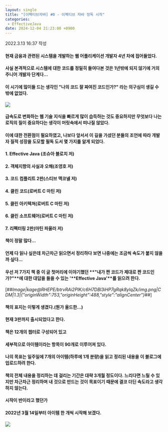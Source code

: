 ```yaml
---
layout: single
title: "[이펙티브자바] #0 - 이펙티브 자바 정독 시작"
categories: 
 - EffectiveJava
date: 2024-12-04 21:23:00 +0900
---
```

2022.3.13 16:37 작성

#### 현재 금융과 관련된 시스템을 개발하는 웹 어플리케이션 개발자 4년 차에 접어들었다.

#### 사실 본격적으로 시스템에 대한 코드를 정밀히 들여다본 것은 1년밖에 되지 않기에 거의 주니어 개발자 단계다...

#### 이 시기에 많이들 드는 생각인 **"나의 코드 잘 짜여진 코드인가?"** 라는 의구심이 생길 수밖에 없었다.

![](https://t1.daumcdn.net/keditor/emoticon/friends1/large/009.gif)

#### 급속도로 변화하는 웹 기술 지식을 빠르게 많이 습득하는 것도 중요하지만 무엇보다 나는 **로직의 질**이 중요하다는 생각이 머릿속에서 떠나질 않았다. 

#### 이에 대한 전환점이 필요하였고, 나보다 앞서서 이 길을 가셨던 분들의 조언에 따라 개발자 질적 성장을 도모할 필독 도서 몇 가지를 알게 되었다. 

#### 1\. Effective Java (조슈아 블로치 저)

#### 2\. 객체지향의 사실과 오해(조영호 저)

#### 3\. 코드 컴플리트 2판(스티브 맥코넬 저)

#### 4\. 클린 코드(로버트 C 마틴 저)

#### 5\. 클린 아키텍쳐(로버트 C 마틴 저)

#### 6\. 클린 소프트웨어(로버트 C 마틴 저)

#### 7\. 리펙터링 2판(마틴 파울러 저)

#### 책이 정말 많다...

#### 언제 다 읽나 싶은데 차근차근 읽으면서 정리하다 보면 나중에는 조금씩 속도가 붙지 않을까 싶다...

#### 우선 저 7가지 책 중 이 글 첫머리에 이야기했던 **"내가 짠 코드가 제대로 짠 코드인가?"**에 대한 대답을 들을 수 있는 '**Effective Java'**를 읽으려 한다.

[##_Image|kage@RHEPE/btrvRAi2PIK/c6H7DBl3iHP7gRqk8ylqZk/img.png|CDM|1.3|{"originWidth":753,"originHeight":488,"style":"alignCenter"}_##]

#### 책의 표지는 이렇게 생겼다.(뭔가 올드한...)

#### 현재 3판까지 출시되었다고 한다.

#### 책은 12개의 챕터로 구성되어 있고

#### 세부적으로 아이템이라는 항목이 90개로 이루어져 있다.

#### 나의 목표는 **일주일에 7개의 아이템(하루에 1개 분량)을** 읽고 정리된 내용을 이 블로그에 업로드하려 한다.

#### 책의 전체 내용을 정리하는 데 걸리는 기간은 대략 3개월 정도이다. 느리다면 느릴 수 있지만 차근차근 정리하며 내 것으로 만드는 것이 목표이기 때문에 결코 더딘 속도라고 생각하지 않는다.

#### 시작이 반이라고 했던가 

#### 2022년 3월 14일부터 아이템 한 개씩 시작해 보겠다. 

![](https://t1.daumcdn.net/keditor/emoticon/friends1/large/008.gif)